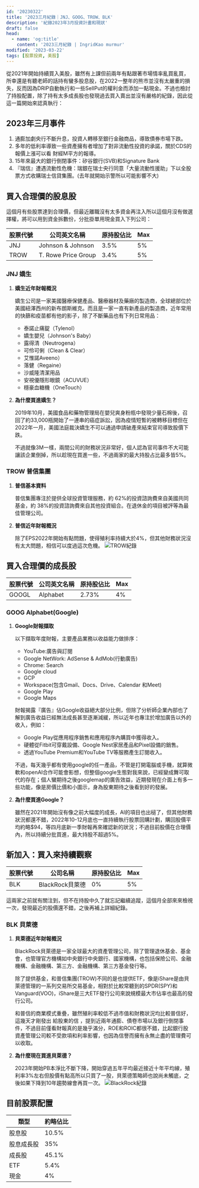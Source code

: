 ```yaml
---
id: '20230322'
title: '2023三月紀錄｜JNJ、GOOG、TROW、BLK'
description: '紀錄2023年3月投資計畫和現狀'
draft: false
head:
  - name: 'og:title'
    content: '2023三月紀錄 | IngridKao murmur'
modified: '2023-03-22'
tags: [股票投資, 美股]
---
```



從2021年開始持續買入美股，雖然有上課但前兩年有點跟著市場情率亂買亂買，所幸還是有聽老師的話持有蠻多股息股，在2022一整年的熊市並沒有太嚴重的損失，反而因為DRIP自動執行和一些SellPut的權利金而添加一點現金。不過也檢討了持股配置，除了持有太多成長股也發現過去買入賣出並沒有嚴格的紀錄，因此從這一篇開始來認真執行：

## 2023年三月事件
1. 通膨加劇央行不斷升息，投資人轉移至銀行金融商品，導致債券市場下跌。
2. 多年的低利率導致一些資產擁有者增加了對非流動性投資的承諾，關於CDS的報價上漲可以看
<links href="https://www.gvm.com.tw/article/100688">財經M平方的報導</links>。
3. 15年來最大的銀行倒閉事件：矽谷銀行(SVB)和Signature Bank
4. 『瑞信』遭遇流動性危機：瑞銀在瑞士央行同意「大量流動性援助」下以全股票方式收購瑞士信貸集團。(去年就開始示警所以可能影響不大)


## 買入合理價的股息股

這個月有些股票達到合理價，但最近離職沒有太多資金再注入所以這個月沒有做選擇權，將可以用到資金拆數份，分批掛單用現金買入下列公司：

|股票代號|公司英文名稱         |原持股佔比| Max |
|-------|-------------------|--------|-----|
|JNJ    |Johnson & Johnson  |3.5%    |5%   |
|TROW   |T. Rowe Price Group|3.4%    |5%   |

### JNJ 嬌生
1. **嬌生近年財報概況**

	嬌生公司是一家美國醫療保健產品、醫療器材及藥廠的製造商，全球總部位於美國紐澤西州的新布朗斯維克。而且是一家一直有新產品的製造商，近年常用的快篩和疫苗都有他的影子，除了不斷藥品也有下列日常用品：
	- 泰諾止痛錠（Tylenol）
	- 嬌生嬰兒（Johnson's Baby）
	- 露得清（Neutrogena）
	- 可伶可俐（Clean & Clear）
	- 艾惟諾Aveeno）
	- 落健（Regaine）
	- 沙威隆清潔用品
	- 安視優隱形眼鏡（ACUVUE）
	- 穩豪血糖機（OneTouch）

2. **為什麼買進嬌生？**

	2019年10月，美國食品和藥物管理局在嬰兒爽身粉瓶中發現少量石棉後，召回了約33,000瓶開始了一連串的癌症訴訟，因為疫情短暫的被轉移目標但在2022年一月，美國法庭裁決嬌生不可以通過申請破產來結束官司導致股價下跌。

	不過就像3M一樣，兩間公司的財務狀況非常好，個人認為官司事件不大可能讓該企業倒掉，所以趁現在買進一些，不過兩家的最大持股占比最多皆5%。



### TROW 普信集團
1. **普信基本資料**

	普信集團專注於提供全球投資管理服務，約 62%的投資諮詢費來自美國共同基金，約 38%的投資諮詢費來自其他投資組合。在退休金的項目被評等為最佳管理公司。


2. **普信近年財報概況**

	除了EPS2022年開始有點問題，使得殖利率持續大於4%，但其他財務狀況沒有太大問題，相信可以度過這次危機。
	![TROW紀錄](https://www.tradingview.com/x/AIWFa4MW/)



## 買入合理價的成長股

|股票代號|公司英文名稱|原持股佔比| Max |
|-------|----------|--------|-----|
|GOOGL  |Alphabet  |2.73%   |4%   |

### GOOG Alphabet(Google)
1. **Google財報擷取**

	以下擷取年度財報，主要產品業務以收益能力做排序：

	- YouTube:廣告與訂閱
	- Google NetWork: AdSense & AdMob(行動廣告)
	- Chrome: Search
	- Google cloud
	- GCP
	- Workspace(包含Gmail、Docs、Drive、Calendar 和Meet)
	- Google Play
	- Google Maps

	財報揭露『廣告』佔Google收益絕大部分比例，但除了分析師企業內部也了解到廣告收益已經無法成長甚至逐漸減緩，所以近年也專注於增加廣告以外的收入，例如：
	* Google Play從應用程序銷售和應用程序內購買中獲得收入。
	* 硬體從Fitbit可穿戴設備、Google Nest家居產品和Pixel設備的銷售。
	* 透過YouTube Premium和YouTube TV等服務產生訂閱收入。

	不過，每天幾乎都有使用google的任一產品，不管是打開電腦或手機，就算微軟和openAI合作可能會影想，但整個google生態對我來說，已經變成舞可取代的存在；個人蠻期待之後googlemap的廣告效益，近期發現在介面上有多一些功能，像是房價比價和小圖示，身為股東期待之後看到好的發展。


2. **為什麼買進Google？**

	雖然在2021年開始沒有像之前大幅度的成長，AI的項目也出槌了，但其他財務狀況都還不錯，2022年10-12月底也一直持續執行股票回購計劃，購回股價平均約略$94，等四月底新一季財報再來確認新的狀況；不過目前股價在合理價內，所以持續分批買進，最大持股不超過5%。

## 新加入：買入來持續觀察
|股票代號|公司名稱         |原持股佔比| Max |
|-------|---------------|---------|-----|
|BLK    |BlackRock貝萊德 |0%       |5%   |

這兩家之前就有關注到，但不在持股中久了就忘記繼續追蹤，這個月全部來來檢視一次，發現最近的股價還不錯，之後再補上詳細紀錄。

### BLK 貝萊德
1. **貝萊德近年財報概況**

	BlackRock貝萊德是一家全球最大的資產管理公司，除了管理退休基金、基金會，也管理官方機構如中央銀行中央銀行、國家機構，也包括保險公司、金融機構、金融機構、第三方、金融機構、第三方基金發行等。

	除了提供基金，和普信集團(TROW)不同的是也提供ETF，像是iShare是由貝萊德管理的一系列交易所交易基金，相對於比較常聽到的SPDR(SPY)和Vanguard(VOO)，iShare是三大ETF發行公司來說規模最大市佔率也最高的發行公司。

	和普信的商業模式重疊，雖然殖利率較低不過市值和財務狀況均比較普信好，這幾天才剛發出
	<links href="https://www.blackrock.com/corporate/investor-relations/larry-fink-annual-chairmans-letter">給股東的信</links>
	，提到近兩年通膨、債卷市場以及銀行倒閉事件，不過目前僅看財報真的是幾乎滿分，ROE和ROIC都很不錯，比起銀行股資產管理公司較不受款項和利率影響，也因為信譽而擁有永無止盡的管理費可以收取。



2. **為什麼現在買進貝萊德？**

	2023年開始PB本淨比不斷下降，開始穿過五年平均最近接近十年平均線，殖利率3%左右但股價有點高所以只買了一股，貝萊德策略師也說尚未觸底，之後如果下降到10年趨勢線會再買一次。
	![BlackRock紀錄](https://www.tradingview.com/x/11dV63Vn/)




## 目前股票配置
|類型      |約略佔比|
|---------|---------|
|股息股    |10.5%    |
|股息成長股 |35%      |
|成長股    |45.1%    |
|ETF      |5.4%     |
|現金      |4%       |